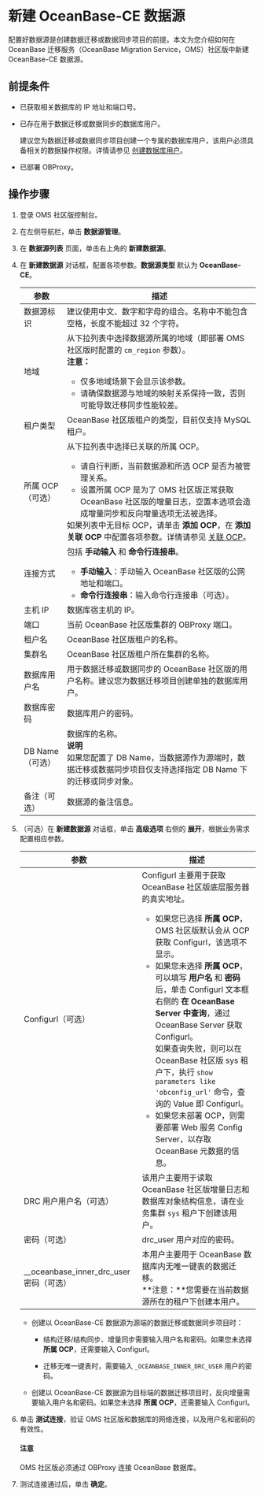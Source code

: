 # 新建 OceanBase-CE 数据源

配置好数据源是创建数据迁移或数据同步项目的前提。本文为您介绍如何在 OceanBase 迁移服务（OceanBase Migration Service，OMS）社区版中新建 OceanBase-CE 数据源。

## 前提条件

* 已获取相关数据库的 IP 地址和端口号。

* 已存在用于数据迁移或数据同步的数据库用户。

   建议您为数据迁移或数据同步项目创建一个专属的数据库用户，该用户必须具备相关的数据操作权限。详情请参见 [创建数据库用户](../300.create-a-database-user.md)。

* 已部署 OBProxy。

## 操作步骤

1. 登录 OMS 社区版控制台。

2. 在左侧导航栏，单击 **数据源管理**。

3. 在 **数据源列表** 页面，单击右上角的 **新建数据源**。

4. 在 **新建数据源** 对话框，配置各项参数。**数据源类型** 默认为 **OceanBase-CE**。

    |   参数    |    描述       |
   |-------------|-------------|
   | 数据源标识       | 建议使用中文、数字和字母的组合。名称中不能包含空格，长度不能超过 32 个字符。              |
   | 地域              | 从下拉列表中选择数据源所属的地域（即部署 OMS 社区版时配置的 `cm_region` 参数）。 <br>**注意：**  <ul><li> 仅多地域场景下会显示该参数。   <li> 请确保数据源与地域的映射关系保持一致，否则可能导致迁移同步性能较差。  </ul>        |
   | 租户类型        | OceanBase 社区版租户的类型，目前仅支持 MySQL 租户。           |
   | 所属 OCP（可选）      | 从下拉列表中选择已关联的所属 OCP。<ul><li>请自行判断，当前数据源和所选 OCP 是否为被管理关系。<li>设置所属 OCP 是为了 OMS 社区版正常获取 OceanBase 社区版的增量日志，空置本选项会造成增量同步和反向增量选项无法被选择。</ul>如果列表中无目标 OCP，请单击 **添加 OCP**，在 **添加关联 OCP** 中配置各项参数。详情请参见 [关联 OCP](../../1000.system-management/300.associate-with-ocp.md)。                           |
   | 连接方式        | 包括 **手动输入** 和 **命令行连接串**。<ul><li>**手动输入**：手动输入 OceanBase 社区版的公网地址和端口。   <li>**命令行连接串**：输入命令行连接串（可选）。    |
   | 主机 IP       | 数据库宿主机的 IP。      |
   | 端口          | 当前 OceanBase 社区版集群的 OBProxy 端口。    |
   | 租户名         | OceanBase 社区版租户的名称。                                                 |
   | 集群名         | OceanBase 社区版租户所在集群的名称。                               |
   |  数据库用户名         | 用于数据迁移或数据同步的 OceanBase 社区版的用户名称。建议您为数据迁移项目创建单独的数据库用户。    |
   | 数据库密码          | 数据库用户的密码。     |
   | DB Name（可选）  | 数据库的名称。<br>**说明**<br>如果您配置了 DB Name，当数据源作为源端时，数据迁移或数据同步项目仅支持选择指定 DB Name 下的迁移或同步对象。    |
   | 备注（可选）          | 数据源的备注信息。  |

5. （可选）在 **新建数据源** 对话框，单击 **高级选项** 右侧的 **展开**，根据业务需求配置相应参数。

   |参数|描述|
   |---|---|
   |Configurl（可选）|Configurl 主要用于获取 OceanBase 社区版底层服务器的真实地址。<ul><li>如果您已选择 **所属 OCP**，OMS 社区版默认会从 OCP 获取 Configurl，该选项不显示。<li>如果您未选择 **所属 OCP**，可以填写 **用户名** 和 **密码** 后，单击 Configurl 文本框右侧的 **在 OceanBase Server 中查询**，通过 OceanBase Server 获取 Configurl。<br>如果查询失败，则可以在 OceanBase 社区版 sys 租户下，执行 `show parameters like 'obconfig_url'` 命令，查询的 Value 即 Configurl。<li> 如果您未部署 OCP，则需要部署 Web 服务 Config Server，以存取 OceanBase 元数据的信息。 |
   |DRC 用户用户名（可选）|该用户主要用于读取 OceanBase 社区版增量日志和数据库对象结构信息，请在业务集群 `sys` 租户下创建该用户。|
   |密码（可选）|drc_user 用户对应的密码。|
   |__oceanbase_inner_drc_user 密码（可选）|本用户主要用于 OceanBase 数据库内无唯一键表的数据迁移。<br>**注意：**您需要在当前数据源所在的租户下创建本用户。 |

   * 创建以 OceanBase-CE 数据源为源端的数据迁移或数据同步项目时：

     * 结构迁移/结构同步、增量同步需要输入用户名和密码。如果您未选择 **所属 OCP**，还需要输入 Configurl。

     * 迁移无唯一键表时，需要输入 `_OCEANBASE_INNER_DRC_USER` 用户的密码。

   * 创建以 OceanBase-CE 数据源为目标端的数据迁移项目时，反向增量需要输入用户名和密码。如果您未选择 **所属 OCP**，还需要输入 Configurl。
  
6. 单击 **测试连接**，验证 OMS 社区版和数据库的网络连接，以及用户名和密码的有效性。

   <main id="notice" type='notice'>
   <h4>注意</h4>
   <p>OMS 社区版必须通过 OBProxy 连接 OceanBase 数据库。</p>
   </main>

7. 测试连接通过后，单击 **确定**。
